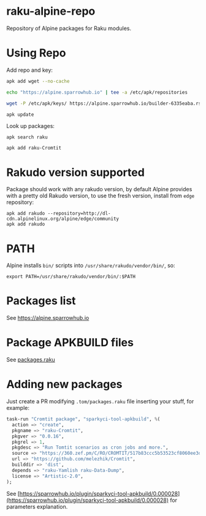 # raku-alpine-repo

Repository of Alpine packages for Raku modules.

# Using Repo

Add repo and key:

```bash
apk add wget --no-cache

echo "https://alpine.sparrowhub.io" | tee -a /etc/apk/repositories

wget -P /etc/apk/keys/ https://alpine.sparrowhub.io/builder-6335eaba.rsa.pub

apk update
```

Look up packages:

```
apk search raku

apk add raku-Cromtit
```

# Rakudo version supported

Package should work with any rakudo version, by default Alpine provides with a pretty old Rakudo version,
to use the fresh version, install from `edge` repository:

```
apk add rakudo --repository=http://dl-cdn.alpinelinux.org/alpine/edge/community
apk add rakudo
```

# PATH

Alpine installs `bin/` scripts into `/usr/share/rakudo/vendor/bin/`, so:

```
export PATH=/usr/share/rakudo/vendor/bin/:$PATH
```

# Packages list

See https://alpine.sparrowhub.io

# Package APKBUILD files

See [packages.raku](https://github.com/melezhik/raku-alpine-repo/blob/main/.tom/packages.raku)


# Adding new packages

Just create a PR modifying `.tom/packages.raku` file inserting your stuff, for example:


```raku
task-run "Cromtit package", "sparkyci-tool-apkbuild", %(
  action => "create",
  pkgname => "raku-Cromtit",
  pkgver => "0.0.16",
  pkgrel => 1,
  pkgdesc => "Run Tomtit scenarios as cron jobs and more.",
  source => "https://360.zef.pm/C/RO/CROMTIT/517b83ccc5b53523cf8060ee3d309d6185167274.tar.gz",
  url => "https://github.com/melezhik/Cromtit",
  builddir => 'dist',
  depends => "raku-Yamlish raku-Data-Dump",
  license => "Artistic-2.0",
);
```

See [https://sparrowhub.io/plugin/sparkyci-tool-apkbuild/0.000028](https://sparrowhub.io/plugin/sparkyci-tool-apkbuild/0.000028) for parameters explanation.
